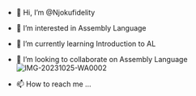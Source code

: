 - 👋 Hi, I’m @Njokufidelity
- 👀 I’m interested in Assembly Language 
- 🌱 I’m currently learning Introduction to AL
- 💞️ I’m looking to collaborate on Assembly Language ![IMG-20231025-WA0002](https://github.com/Njokufidelity/Njokufidelity/assets/147335074/f5add4b7-fcf8-4f8d-af46-b088a2cc365d)

- 📫 How to reach me ...

<!---
Njokufidelity/Njokufidelity is a ✨ special ✨ repository because its `README.md` (this file) appears on your GitHub profile.
You can click the Preview link to tak
